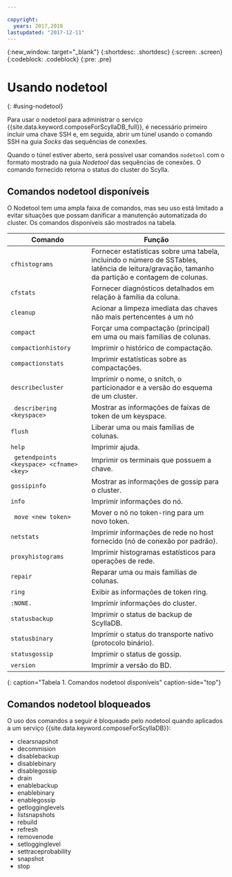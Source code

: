 ```yaml
---

copyright:
  years: 2017,2018
lastupdated: "2017-12-11"
---
```


{:new_window: target="_blank"}
{:shortdesc: .shortdesc}
{:screen: .screen}
{:codeblock: .codeblock}
{:pre: .pre}

# Usando nodetool
{: #using-nodetool}

Para usar o nodetool para administrar o serviço {{site.data.keyword.composeForScyllaDB_full}}, é necessário primeiro incluir uma chave SSH e, em seguida, abrir um túnel usando o comando SSH na guia _Socks_ das sequências de conexões.

Quando o túnel estiver aberto, será possível usar comandos `nodetool` com o formato mostrado na guia _Nodetool_ das sequências de conexões. O comando fornecido retorna o status do cluster do Scylla.

## Comandos nodetool disponíveis

O Nodetool tem uma ampla faixa de comandos, mas seu uso está limitado a evitar situações que possam danificar a manutenção automatizada do cluster. Os comandos disponíveis são mostrados na tabela.

Comando|Função
----------|-----------
`cfhistograms`|Fornecer estatísticas sobre uma tabela, incluindo o número de SSTables, latência de leitura/gravação, tamanho da partição e contagem de colunas.
`cfstats`|Fornecer diagnósticos detalhados em relação à família da coluna.
`cleanup`|Acionar a limpeza imediata das chaves não mais pertencentes a um nó
`compact`|Forçar uma compactação (principal) em uma ou mais famílias de colunas.
`compactionhistory`|Imprimir o histórico de compactação.
`compactionstats`|Imprimir estatísticas sobre as compactações.
`describecluster`|Imprimir o nome, o snitch, o particionador e a versão do esquema de um cluster.
` describering <keyspace>`|Mostrar as informações de faixas de token de um keyspace.
`flush`|Liberar uma ou mais famílias de colunas.
`help`|Imprimir ajuda.
` getendpoints <keyspace> <cfname> <key>`|Imprimir os terminais que possuem a chave.
`gossipinfo`|Mostrar as informações de gossip para o cluster.
`info`|Imprimir informações do nó.
` move <new token>`|Mover o nó no token-ring para um novo token.
`netstats`|Imprimir informações de rede no host fornecido (nó de conexão por padrão).
`proxyhistograms`|Imprimir histogramas estatísticos para operações de rede.
`repair`|Reparar uma ou mais famílias de colunas.
`ring`|Exibir as informações de token ring.
`:NONE.`|Imprimir informações do cluster.
`statusbackup`|Imprimir o status de backup de ScyllaDB.
`statusbinary`|Imprimir o status do transporte nativo (protocolo binário).
`statusgossip`|Imprimir o status de gossip.
`version`|Imprimir a versão do BD.
{: caption="Tabela 1. Comandos nodetool disponíveis" caption-side="top"}


## Comandos nodetool bloqueados

O uso dos comandos a seguir é bloqueado pelo nodetool quando aplicados a um serviço {{site.data.keyword.composeForScyllaDB}}:

- clearsnapshot
- decommision
- disablebackup
- disablebinary
- disablegossip
- drain
- enablebackup
- enablebinary
- enablegossip
- getlogginglevels
- listsnapshots
- rebuild
- refresh
- removenode
- setlogginglevel
- settraceprobability
- snapshot
- stop
